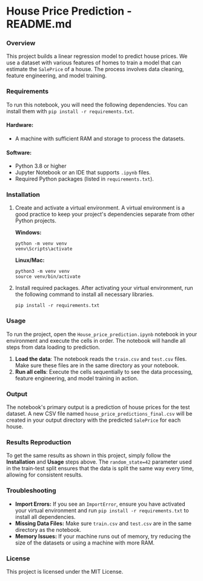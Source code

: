 # House Price Prediction - README.md

### Overview

This project builds a linear regression model to predict house prices. We use a dataset with various features of homes to train a model that can estimate the `SalePrice` of a house. The process involves data cleaning, feature engineering, and model training.

### Requirements

To run this notebook, you will need the following dependencies. You can install them with `pip install -r requirements.txt`.

#### Hardware:
- A machine with sufficient RAM and storage to process the datasets.

#### Software:
- Python 3.8 or higher
- Jupyter Notebook or an IDE that supports `.ipynb` files.
- Required Python packages (listed in `requirements.txt`).

### Installation

1. Create and activate a virtual environment. A virtual environment is a good practice to keep your project's dependencies separate from other Python projects.

    **Windows:**
    ```
    python -m venv venv
    venv\Scripts\activate
    ```

    **Linux/Mac:**
    ```
    python3 -m venv venv
    source venv/bin/activate
    ```

2. Install required packages. After activating your virtual environment, run the following command to install all necessary libraries.
    ```
    pip install -r requirements.txt
    ```

### Usage

To run the project, open the `House_price_prediction.ipynb` notebook in your environment and execute the cells in order. The notebook will handle all steps from data loading to prediction.

1.  **Load the data**: The notebook reads the `train.csv` and `test.csv` files. Make sure these files are in the same directory as your notebook.
2.  **Run all cells**: Execute the cells sequentially to see the data processing, feature engineering, and model training in action.

### Output

The notebook's primary output is a prediction of house prices for the test dataset. A new CSV file named `house_price_predictions_final.csv` will be created in your output directory with the predicted `SalePrice` for each house.

### Results Reproduction

To get the same results as shown in this project, simply follow the **Installation** and **Usage** steps above. The `random_state=42` parameter used in the train-test split ensures that the data is split the same way every time, allowing for consistent results.

### Troubleshooting

* **Import Errors:** If you see an `ImportError`, ensure you have activated your virtual environment and run `pip install -r requirements.txt` to install all dependencies.
* **Missing Data Files:** Make sure `train.csv` and `test.csv` are in the same directory as the notebook.
* **Memory Issues:** If your machine runs out of memory, try reducing the size of the datasets or using a machine with more RAM.

### License

This project is licensed under the MIT License.
